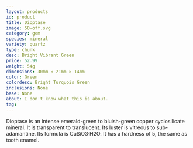 ```yaml
---
layout: products
id: product
title: Dioptase
image: 50-off.svg
category: gem
species: mineral
variety: quartz
type: chunk
desc: Bright Vibrant Green
price: 52.99
weight: 54g
dimensions: 30mm × 21mm × 14mm
color: Green
colordesc: Bright Turquois Green
inclusions: None
base: None
about: I don't know what this is about.
tag: 
---
```


Dioptase is an intense emerald-green to bluish-green copper cyclosilicate mineral. It is transparent to translucent. Its luster is vitreous to sub-adamantine. Its formula is CuSiO3·H2O. It has a hardness of 5, the same as tooth enamel.
